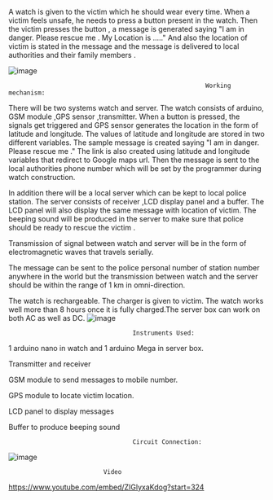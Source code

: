 A watch is given to the victim which he should wear every time. When a victim feels unsafe, he needs to press a button present in the watch. Then the victim presses the button , a message is generated saying "I am in danger. Please rescue me . My Location is ....." And also the location of victim is stated in the message and the message is delivered to local authorities and their family members .

![image](https://user-images.githubusercontent.com/35656849/134703203-8261bfd3-e7c7-4e7f-8abb-aef5b50113ab.png)


    

                                                          Working mechanism:
There will be two systems watch and server. The watch consists of arduino, GSM module ,GPS sensor ,transmitter. When a button is pressed, the signals get triggered and GPS sensor generates the location in the form of latitude and longitude. The values of latitude and longitude are stored in two different variables. The sample message is created saying "I am in danger. Please rescue me ." The link is also created using latitude and longitude variables that redirect to Google maps url. Then the message is sent to the local authorities phone number which will be set by the programmer during watch construction.

In addition there will be a local server which can be kept to local police station. The server consists of receiver ,LCD display panel and a buffer. The LCD panel will also display the same message with location of victim. The beeping sound will be produced in the server to make sure that police should be ready to rescue the victim .

Transmission of signal between watch and server will be in the form of electromagnetic waves that travels serially.

The message can be sent to the police personal number of station number anywhere in the world but the transmission between watch and the server should be within the range of 1 km in omni-direction.



The watch is rechargeable. The charger is given to victim. The watch works well more than 8 hours once it is fully charged.The server box can work on both AC as well as DC.
![image](https://user-images.githubusercontent.com/35656849/134703432-3509239e-83d7-4616-b5bb-1c2278a23e03.png)



                                      Instruments Used:
1 arduino nano in watch and 1 arduino Mega in server box.

Transmitter and receiver

GSM module to send messages to mobile number.

GPS module to locate victim location.

LCD panel to display messages

Buffer to produce beeping sound
                                     
                                     
                                      Circuit Connection:

![image](https://user-images.githubusercontent.com/35656849/134703662-1cf6a169-5360-4128-a70e-aa8872521724.png)

                              Video

https://www.youtube.com/embed/ZIGlyxaKdog?start=324

